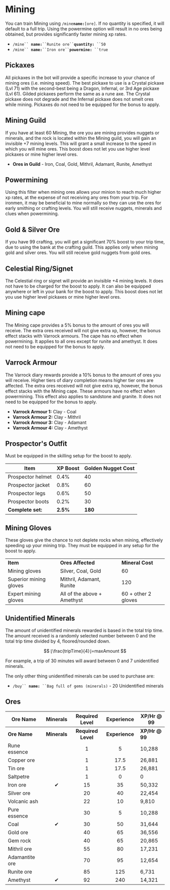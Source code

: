 # Mining

You can train Mining using `/mine`**`name:`**`[ore]`. If no quantity is specified, it will default to a full trip. Using the powermine option will result in no ores being obtained, but provides significantly faster mining xp rates.

* `/mine`` `**`name:`**` ``Runite ore`` `**`quantity:`**` ``50`
* `/mine`` `**`name:`**` ``Iron ore`` `**`powermine:`**` ``true`

## Pickaxes

All pickaxes in the bot will provide a specific increase to your chance of mining ores (i.e. mining speed). The best pickaxe to use is a Crystal pickaxe (Lvl 71) with the second-best being a Dragon, Infernal, or 3rd Age pickaxe (Lvl 61). Gilded pickaxes perform the same as a rune axe. The Crystal pickaxe does not degrade and the Infernal pickaxe does not smelt ores while mining. Pickaxes do not need to be equipped for the bonus to apply.

## Mining Guild

If you have at least 60 Mining, the ore you are mining provides nuggets or minerals, and the rock is located within the Mining guild, you will gain an invisible +7 mining levels. This will grant a small increase to the speed in which you will mine ores. This boost does not let you use higher level pickaxes or mine higher level ores.

* **Ores in Guild** - Iron, Coal, Gold, Mithril, Adamant, Runite, Amethyst

## Powermining

Using this filter when mining ores allows your minion to reach much higher xp rates, at the expense of not receiving any ores from your trip. For ironmen, it may be beneficial to mine normally so they can use the ores for early smithing or crafting levels. You will still receive nuggets, minerals and clues when powermining.

## Gold & Silver Ore

If you have 99 crafting, you will get a significant 70% boost to your trip time, due to using the bank at the crafting guild. This applies only when mining gold and silver ores. You will still receive gold nuggets from gold ores.

## Celestial Ring/Signet

The Celestial ring or signet will provide an invisible +4 mining levels. It does not have to be charged for the boost to apply. It can also be equipped anywhere or left in your bank for the boost to apply. This boost does not let you use higher level pickaxes or mine higher level ores.

## Mining cape

The Mining cape provides a 5% bonus to the amount of ores you will receive. The extra ores received will not give extra xp, however, the bonus effect stacks with Varrock armours. The cape has no effect when powermining. It applies to all ores except for runite and amethyst. It does not need to be equipped for the bonus to apply.

## Varrock Armour

The Varrock diary rewards provide a 10% bonus to the amount of ores you will receive. Higher tiers of diary completion means higher tier ores are affected. The extra ores received will not give extra xp, however, the bonus effect stacks with the Mining cape. These armours have no effect when powermining. This effect also applies to sandstone and granite. It does not need to be equipped for the bonus to apply.

* **Varrock Armour 1:** Clay - Coal
* **Varrock Armour 2:** Clay - Mithril
* **Varrock Armour 3:** Clay - Adamant
* **Varrock Armour 4:** Clay - Amethyst

## Prospector's Outfit

Must be equipped in the skilling setup for the boost to apply.

| **Item**          | **XP Boost** | **Golden Nugget Cost** |
| ----------------- | ------------ | ---------------------- |
| Prospector helmet | 0.4%         | 40                     |
| Prospector jacket | 0.8%         | 60                     |
| Prospector legs   | 0.6%         | 50                     |
| Prospector boots  | 0.2%         | 30                     |
| **Complete set:** | **2.5%**     | **180**                |

## Mining Gloves

These gloves give the chance to not deplete rocks when mining, effectively speeding up your mining trip. They must be equipped in any setup for the boost to apply.

|                        |                             |                     |
| ---------------------- | --------------------------- | ------------------- |
| **Item**               | **Ores Affected**           | **Mineral Cost**    |
| Mining gloves          | Silver, Coal, Gold          | 60                  |
| Superior mining gloves | Mithril, Adamant, Runite    | 120                 |
| Expert mining gloves   | All of the above + Amethyst | 60 + other 2 gloves |

## Unidentified Minerals

The amount of unidentified minerals rewarded is based in the total trip time. The amount received is a randomly selected number between 0 and the total trip time divided by 4, floored/rounded down.

$$
⌊\frac{tripTime}{4}⌋=maxAmount
$$

For example, a trip of 30 minutes will award between 0 and 7 unidentified minerals.

The only other thing unidentified minerals can be used to purchase are:&#x20;

* `/buy`` `**`name:`**` ``Bag full of gems (minerals)` - 20 Unidentified minerals

## Ores

<table data-header-hidden><thead><tr><th width="172">Ore Name</th><th width="107" align="center">Minerals</th><th width="151" align="center">Required Level</th><th width="127" align="center">Experience</th><th width="131">XP/Hr @ 99</th></tr></thead><tbody><tr><td><strong>Ore Name</strong></td><td align="center"><strong>Minerals</strong></td><td align="center"><strong>Required Level</strong></td><td align="center"><strong>Experience</strong></td><td><strong>XP/Hr @ 99</strong></td></tr><tr><td>Rune essence</td><td align="center"></td><td align="center">1</td><td align="center">5</td><td>10,288</td></tr><tr><td>Copper ore</td><td align="center"></td><td align="center">1</td><td align="center">17.5</td><td>26,881</td></tr><tr><td>Tin ore</td><td align="center"></td><td align="center">1</td><td align="center">17.5</td><td>26,881</td></tr><tr><td>Saltpetre</td><td align="center"></td><td align="center">1</td><td align="center">0</td><td>0</td></tr><tr><td>Iron ore</td><td align="center">✔</td><td align="center">15</td><td align="center">35</td><td>50,332</td></tr><tr><td>Silver ore</td><td align="center"></td><td align="center">20</td><td align="center">40</td><td>22,454</td></tr><tr><td>Volcanic ash</td><td align="center"></td><td align="center">22</td><td align="center">10</td><td>9,810</td></tr><tr><td>Pure essence</td><td align="center"></td><td align="center">30</td><td align="center">5</td><td>10,288</td></tr><tr><td>Coal</td><td align="center">✔</td><td align="center">30</td><td align="center">50</td><td>31,644</td></tr><tr><td>Gold ore</td><td align="center"></td><td align="center">40</td><td align="center">65</td><td>36,556</td></tr><tr><td>Gem rock</td><td align="center"></td><td align="center">40</td><td align="center">65</td><td>20,865</td></tr><tr><td>Mithril ore</td><td align="center"></td><td align="center">55</td><td align="center">80</td><td>17,231</td></tr><tr><td>Adamantite ore</td><td align="center"></td><td align="center">70</td><td align="center">95</td><td>12,654</td></tr><tr><td>Runite ore</td><td align="center"></td><td align="center">85</td><td align="center">125</td><td>6,731</td></tr><tr><td>Amethyst</td><td align="center">✔</td><td align="center">92</td><td align="center">240</td><td>14,321</td></tr></tbody></table>
